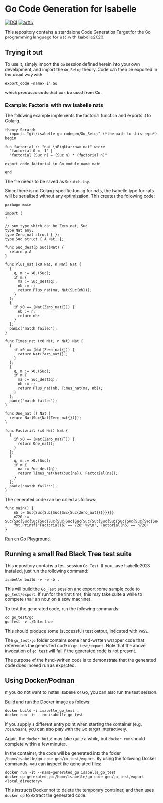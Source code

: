 # Go Code Generation for Isabelle

[![DOI](https://zenodo.org/badge/697269869.svg)](https://zenodo.org/badge/latestdoi/697269869)
[![arXiv](https://img.shields.io/badge/arXiv-2310.02704-b31b1b.svg)](https://arxiv.org/abs/2310.02704)

This repository contains a standalone Code Generation Target for the Go
programming language for use with Isabelle2023.


## Trying it out

To use it, simply import the `Go` session defined herein into your own development,
and import the `Go_Setup` theory. Code can then be exported in the usual way with

~~~isabelle
export_code <name> in Go
~~~

which produces code that can be used from Go.

### Example: Factorial with raw Isabelle nats

The following example implements the factorial function and exports it to Golang.

~~~isabelle
theory Scratch
  imports "git/isabelle-go-codegen/Go_Setup" (*the path to this repo*)
begin

fun factorial :: "nat \<Rightarrow> nat" where
  "factorial 0 =  1" |
  "factorial (Suc n) = (Suc n) * (factorial n)"

export_code factorial in Go module_name main

end
~~~

The file needs to be saved as `Scratch.thy`.

Since there is no Golang-specific tuning for nats,
the Isabelle type for nats will be serialized without any optimization.
This creates the following code:

~~~golang
package main

import (
)

// sum type which can be Zero_nat, Suc
type Nat any;
type Zero_nat struct { };
type Suc struct { A Nat; };

func Suc_dest(p Suc)(Nat) {
  return p.A
}

func Plus_nat (x0 Nat, n Nat) Nat {
  {
    q, m := x0.(Suc);
    if m {
      ma := Suc_dest(q);
      nb := n;
      return Plus_nat(ma, Nat(Suc{nb}));
    }
  };
  {
    if x0 == (Nat(Zero_nat{})) {
      nb := n;
      return nb;
    }
  };
  panic("match failed");
}

func Times_nat (x0 Nat, n Nat) Nat {
  {
    if x0 == (Nat(Zero_nat{})) {
      return Nat(Zero_nat{});
    }
  };
  {
    q, m := x0.(Suc);
    if m {
      ma := Suc_dest(q);
      nb := n;
      return Plus_nat(nb, Times_nat(ma, nb));
    }
  };
  panic("match failed");
}

func One_nat () Nat {
  return Nat(Suc{Nat(Zero_nat{})});
}

func Factorial (x0 Nat) Nat {
  {
    if x0 == (Nat(Zero_nat{})) {
      return One_nat();
    }
  };
  {
    q, m := x0.(Suc);
    if m {
      na := Suc_dest(q);
      return Times_nat(Nat(Suc{na}), Factorial(na));
    }
  };
  panic("match failed");
}
~~~

The generated code can be called as follows:

~~~golang
func main() {
	n6 := Suc{Suc{Suc{Suc{Suc{Suc{Zero_nat{}}}}}}}
	n720 := Suc{Suc{Suc{Suc{Suc{Suc{Suc{Suc{Suc{Suc{Suc{Suc{Suc{Suc{Suc{Suc{Suc{Suc{Suc{Suc{Suc{Suc{Suc{Suc{Suc{Suc{Suc{Suc{Suc{Suc{Suc{Suc{Suc{Suc{Suc{Suc{Suc{Suc{Suc{Suc{Suc{Suc{Suc{Suc{Suc{Suc{Suc{Suc{Suc{Suc{Suc{Suc{Suc{Suc{Suc{Suc{Suc{Suc{Suc{Suc{Suc{Suc{Suc{Suc{Suc{Suc{Suc{Suc{Suc{Suc{Suc{Suc{Suc{Suc{Suc{Suc{Suc{Suc{Suc{Suc{Suc{Suc{Suc{Suc{Suc{Suc{Suc{Suc{Suc{Suc{Suc{Suc{Suc{Suc{Suc{Suc{Suc{Suc{Suc{Suc{Suc{Suc{Suc{Suc{Suc{Suc{Suc{Suc{Suc{Suc{Suc{Suc{Suc{Suc{Suc{Suc{Suc{Suc{Suc{Suc{Suc{Suc{Suc{Suc{Suc{Suc{Suc{Suc{Suc{Suc{Suc{Suc{Suc{Suc{Suc{Suc{Suc{Suc{Suc{Suc{Suc{Suc{Suc{Suc{Suc{Suc{Suc{Suc{Suc{Suc{Suc{Suc{Suc{Suc{Suc{Suc{Suc{Suc{Suc{Suc{Suc{Suc{Suc{Suc{Suc{Suc{Suc{Suc{Suc{Suc{Suc{Suc{Suc{Suc{Suc{Suc{Suc{Suc{Suc{Suc{Suc{Suc{Suc{Suc{Suc{Suc{Suc{Suc{Suc{Suc{Suc{Suc{Suc{Suc{Suc{Suc{Suc{Suc{Suc{Suc{Suc{Suc{Suc{Suc{Suc{Suc{Suc{Suc{Suc{Suc{Suc{Suc{Suc{Suc{Suc{Suc{Suc{Suc{Suc{Suc{Suc{Suc{Suc{Suc{Suc{Suc{Suc{Suc{Suc{Suc{Suc{Suc{Suc{Suc{Suc{Suc{Suc{Suc{Suc{Suc{Suc{Suc{Suc{Suc{Suc{Suc{Suc{Suc{Suc{Suc{Suc{Suc{Suc{Suc{Suc{Suc{Suc{Suc{Suc{Suc{Suc{Suc{Suc{Suc{Suc{Suc{Suc{Suc{Suc{Suc{Suc{Suc{Suc{Suc{Suc{Suc{Suc{Suc{Suc{Suc{Suc{Suc{Suc{Suc{Suc{Suc{Suc{Suc{Suc{Suc{Suc{Suc{Suc{Suc{Suc{Suc{Suc{Suc{Suc{Suc{Suc{Suc{Suc{Suc{Suc{Suc{Suc{Suc{Suc{Suc{Suc{Suc{Suc{Suc{Suc{Suc{Suc{Suc{Suc{Suc{Suc{Suc{Suc{Suc{Suc{Suc{Suc{Suc{Suc{Suc{Suc{Suc{Suc{Suc{Suc{Suc{Suc{Suc{Suc{Suc{Suc{Suc{Suc{Suc{Suc{Suc{Suc{Suc{Suc{Suc{Suc{Suc{Suc{Suc{Suc{Suc{Suc{Suc{Suc{Suc{Suc{Suc{Suc{Suc{Suc{Suc{Suc{Suc{Suc{Suc{Suc{Suc{Suc{Suc{Suc{Suc{Suc{Suc{Suc{Suc{Suc{Suc{Suc{Suc{Suc{Suc{Suc{Suc{Suc{Suc{Suc{Suc{Suc{Suc{Suc{Suc{Suc{Suc{Suc{Suc{Suc{Suc{Suc{Suc{Suc{Suc{Suc{Suc{Suc{Suc{Suc{Suc{Suc{Suc{Suc{Suc{Suc{Suc{Suc{Suc{Suc{Suc{Suc{Suc{Suc{Suc{Suc{Suc{Suc{Suc{Suc{Suc{Suc{Suc{Suc{Suc{Suc{Suc{Suc{Suc{Suc{Suc{Suc{Suc{Suc{Suc{Suc{Suc{Suc{Suc{Suc{Suc{Suc{Suc{Suc{Suc{Suc{Suc{Suc{Suc{Suc{Suc{Suc{Suc{Suc{Suc{Suc{Suc{Suc{Suc{Suc{Suc{Suc{Suc{Suc{Suc{Suc{Suc{Suc{Suc{Suc{Suc{Suc{Suc{Suc{Suc{Suc{Suc{Suc{Suc{Suc{Suc{Suc{Suc{Suc{Suc{Suc{Suc{Suc{Suc{Suc{Suc{Suc{Suc{Suc{Suc{Suc{Suc{Suc{Suc{Suc{Suc{Suc{Suc{Suc{Suc{Suc{Suc{Suc{Suc{Suc{Suc{Suc{Suc{Suc{Suc{Suc{Suc{Suc{Suc{Suc{Suc{Suc{Suc{Suc{Suc{Suc{Suc{Suc{Suc{Suc{Suc{Suc{Suc{Suc{Suc{Suc{Suc{Suc{Suc{Suc{Suc{Suc{Suc{Suc{Suc{Suc{Suc{Suc{Suc{Suc{Suc{Suc{Suc{Suc{Suc{Suc{Suc{Suc{Suc{Suc{Suc{Suc{Suc{Suc{Suc{Suc{Suc{Suc{Suc{Suc{Suc{Suc{Suc{Suc{Suc{Suc{Suc{Suc{Suc{Suc{Suc{Suc{Suc{Suc{Suc{Suc{Suc{Suc{Suc{Suc{Suc{Suc{Suc{Suc{Suc{Suc{Suc{Suc{Suc{Suc{Suc{Suc{Suc{Suc{Suc{Suc{Suc{Suc{Suc{Suc{Suc{Suc{Suc{Suc{Suc{Suc{Suc{Suc{Suc{Suc{Suc{Suc{Suc{Suc{Suc{Suc{Suc{Suc{Suc{Suc{Suc{Suc{Suc{Suc{Suc{Suc{Suc{Suc{Suc{Suc{Suc{Suc{Suc{Suc{Suc{Suc{Suc{Suc{Suc{Suc{Suc{Suc{Suc{Suc{Suc{Suc{Suc{Suc{Suc{Suc{Suc{Suc{Suc{Suc{Suc{Suc{Suc{Suc{Suc{Suc{Suc{Suc{Suc{Suc{Suc{Suc{Suc{Suc{Suc{Suc{Suc{Suc{Suc{Suc{Suc{Suc{Suc{Suc{Suc{Suc{Suc{Suc{Suc{Suc{Suc{Suc{Suc{Suc{Suc{Suc{Suc{Suc{Suc{Suc{Suc{Suc{Suc{Suc{Suc{Zero_nat{}}}}}}}}}}}}}}}}}}}}}}}}}}}}}}}}}}}}}}}}}}}}}}}}}}}}}}}}}}}}}}}}}}}}}}}}}}}}}}}}}}}}}}}}}}}}}}}}}}}}}}}}}}}}}}}}}}}}}}}}}}}}}}}}}}}}}}}}}}}}}}}}}}}}}}}}}}}}}}}}}}}}}}}}}}}}}}}}}}}}}}}}}}}}}}}}}}}}}}}}}}}}}}}}}}}}}}}}}}}}}}}}}}}}}}}}}}}}}}}}}}}}}}}}}}}}}}}}}}}}}}}}}}}}}}}}}}}}}}}}}}}}}}}}}}}}}}}}}}}}}}}}}}}}}}}}}}}}}}}}}}}}}}}}}}}}}}}}}}}}}}}}}}}}}}}}}}}}}}}}}}}}}}}}}}}}}}}}}}}}}}}}}}}}}}}}}}}}}}}}}}}}}}}}}}}}}}}}}}}}}}}}}}}}}}}}}}}}}}}}}}}}}}}}}}}}}}}}}}}}}}}}}}}}}}}}}}}}}}}}}}}}}}}}}}}}}}}}}}}}}}}}}}}}}}}}}}}}}}}}}}}}}}}}}}}}}}}}}}}}}}}}}}}}}}}}}}}}}}}}}}}}}}}}}}}}}}}}}}}}}}}}}}}}}}}}}}}}}}}}}}}}}}}}}}}}}}}}}}}}}}}}}}}}}}}}}}}}}}}}}}}}}}}}}}}}}}}}}}}}}}}}}}}}}}}}}}}}}}}}}}}}}}}}}}}}}}}}}}}}}}}}}}}}}}}}}}}}}}}}}
	fmt.Printf("Factorial(6) == 720: %v\n", Factorial(n6) == n720)
}
~~~

[Run on Go Playground](https://go.dev/play/p/miUqwfOVdCf).

## Running a small Red Black Tree test suite

This repository contains a test session `Go_Test`. If you have Isabelle2023
installed, just run the following command:

~~~shell
isabelle build -v -e -D .
~~~

This will build the `Go_Test` session and export some sample code to
`go_test/export`. If run for the first time, this may take quite a
while to complete (half an hour on a slow machine).

To test the generated code, run the following commands:

~~~shell
cd go_test/go
go test -v ./Interface
~~~

This should produce some (successful) test output, indicated with `PASS`.

The `go_test/go` folder contains some hand-written wrapper code that references
the generated code in `go_test/export`. Note that the above invocation of
`go test` will fail if the generated code is not present.

The purpose of the hand-written code is to demonstrate that the generated code
does indeed run as expected.

## Using Docker/Podman

If you do not want to install Isabelle or Go, you can also run the test
session.

Build and run the Docker image as follows:

~~~shell
docker build -t isabelle_go_test .
docker run -it --rm isabelle_go_test
~~~

If you supply a different entry point when starting the container (e.g.
`/bin/bash`), you can also play with the Go target interactively.

Again, the `docker build` may take quite a while, but `docker run`
should complete within a few minutes.

In the container, the code will be generated into the folder
`/home/isabelle/go-code-gen/go_test/export`. By using the following Docker
commands, you can inspect the generated files:

~~~shell
docker run -it --name=generated_go isabelle_go_test
docker cp generated_go:/home/isabelle/go-code-gen/go_test/export <local_directory>
~~~

This instructs Docker not to delete the temporary container, and then uses
`docker cp` to extract the generated code.
